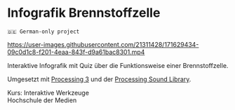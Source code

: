 # Infografik Brennstoffzelle

```
🇩🇪 German-only project
```

https://user-images.githubusercontent.com/21311428/171629434-09c0d1c8-f201-4eaa-843f-d9a61bac8301.mp4

Interaktive Infografik mit Quiz über die Funktionsweise einer Brennstoffzelle.

Umgesetzt mit [Processing 3](https://processing.org/) und der [Processing Sound Library](https://processing.org/reference/libraries/sound/).

Kurs: Interaktive Werkzeuge\
Hochschule der Medien
